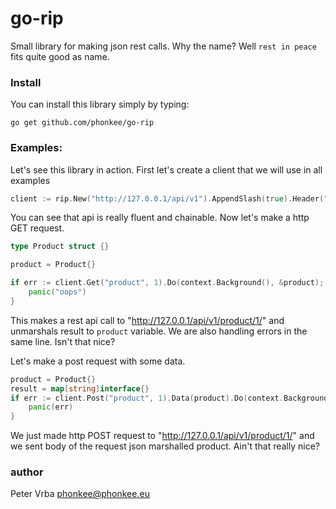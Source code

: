 # go-rip

Small library for making json rest calls. Why the name? Well `rest in peace` fits quite good as name.

### Install

You can install this library simply by typing:

    go get github.com/phonkee/go-rip


### Examples:

Let's see this library in action.
First let's create a client that we will use in all examples

```go
client := rip.New("http://127.0.0.1/api/v1").AppendSlash(true).Header("Token", "Token")
```

You can see that api is really fluent and chainable.
Now let's make a http GET request.

```go
type Product struct {}

product = Product{}

if err := client.Get("product", 1).Do(context.Background(), &product); err != nil {
    panic("oops")
}
```

This makes a rest api call to "http://127.0.0.1/api/v1/product/1/" and unmarshals result
to `product` variable. We are also handling errors in the same line. Isn't that nice?

Let's make a post request with some data.

```go
product = Product{}
result = map[string]interface{}
if err := client.Post("product", 1).Data(product).Do(context.Background(), &result); err != nil {
    panic(err)
}
```

We just made http POST request to "http://127.0.0.1/api/v1/product/1/" and we sent body of the request
json marshalled product. Ain't that really nice?

### author
Peter Vrba <phonkee@phonkee.eu>